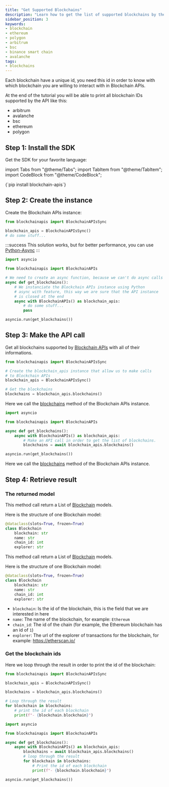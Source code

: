 ```yaml
---
title: "Get Supported Blockchains"
description: "Learn how to get the list of supported blockchains by the API"
sidebar_position: 3
keywords:
- blockchain
- ethereum
- polygon
- arbitrum
- bsc
- binance smart chain
- avalanche
tags:
- blockchains
---
```


Each blockchain have a unique id, you need this id in order to know with which blockchain you are willing to interact with in Blockchain APIs.

At the end of the tutorial you will be able to print all blockchain IDs supported by the API like this:

- arbitrum
- avalanche
- bsc
- ethereum
- polygon

## Step 1: Install the SDK

Get the SDK for your favorite language:

import Tabs from "@theme/Tabs";
import TabItem from "@theme/TabItem";
import CodeBlock from "@theme/CodeBlock";

<Tabs groupId="programming-language" queryString>
    <TabItem value="python" label="Python" default>
        <CodeBlock language="shell">
            {`pip install blockchain-apis`}
        </CodeBlock>
    </TabItem>
</Tabs>

## Step 2: Create the instance

Create the Blockchain APIs instance:

<Tabs groupId="programming-language" queryString>
<TabItem value="python" label="Python">

```py showLineNumbers
from blockchainapis import BlockchainAPIsSync

blockchain_apis = BlockchainAPIsSync()
# do some stuff...
```
:::success
This solution works, but for better performance, you can use [Python-Async](?programming-language=async-python#step-2-create-the-instance)
:::

</TabItem>
<TabItem value="async-python" label="Python-Async">

```py showLineNumbers
import asyncio

from blockchainapis import BlockchainAPIs

# We need to create an async function, because we can't do async calls in main Python thread.
async def get_blockchains():
    # We instanciate the Blockchain APIs instance using Python
    # async with feature, this way we are sure that the API instance
    # is closed at the end
    async with BlockchainAPIs() as blockchain_apis:
        # do some stuff...
        pass

asyncio.run(get_blockchains())
```

</TabItem>
</Tabs>

## Step 3: Make the API call

Get all blockchains supported by [Blockchain APIs](https://www.blockchainapis.io) with all of their informations.

<Tabs groupId="programming-language" queryString>
<TabItem value="python" label="Python">

```py showLineNumbers
from blockchainapis import BlockchainAPIsSync

# Create the blockchain_apis instance that allow us to make calls
# to Blockchain APIs
blockchain_apis = BlockchainAPIsSync()

# Get the blockchains
blockchains = blockchain_apis.blockchains()
```

Here we call the <a href="/docs/python-sdk/blockchain-apis-sync/blockchains" target="_blank">blockchains</a> method of the Blockchain APIs instance.

</TabItem>
<TabItem value="async-python" label="Python-Async">

```py showLineNumbers
import asyncio

from blockchainapis import BlockchainAPIs

async def get_blockchains():
    async with BlockchainAPIs() as blockchain_apis:
        # Make an API call in order to get the list of blockchains.
        blockchains = await blockchain_apis.blockchains()

asyncio.run(get_blockchains())
```

Here we call the <a href="/docs/python-sdk/blockchain-apis/blockchains" target="_blank">blockchains</a> method of the Blockchain APIs instance.

</TabItem>
</Tabs>

## Step 4: Retrieve result

### The returned model

<Tabs groupId="programming-language" queryString>
<TabItem value="python" label="Python">

This method call return a List of [Blockchain](/docs/python-sdk/models/blockchain) models.

Here is the structure of one Blockchain model:

```py
@dataclass(slots=True, frozen=True)
class Blockchain
    blockchain: str
    name: str
    chain_id: int
    explorer: str
```

</TabItem>
<TabItem value="async-python" label="Python-Async">

This method call return a List of [Blockchain](/docs/python-sdk/models/blockchain) models.

Here is the structure of one Blockchain model:

```py
@dataclass(slots=True, frozen=True)
class Blockchain
    blockchain: str
    name: str
    chain_id: int
    explorer: str
```

</TabItem>
</Tabs>

- `blockchain`: Is the id of the blockchain, this is the field that we are interested in here
- `name`: The name of the blockchain, for example: `Ethereum`
- `chain_id`: The id of the chain (for example, the Ethereum blockchain has an id of `1`)
- `explorer`: The url of the explorer of transactions for the blockchain, for example: https://etherscan.io/

### Get the blockchain ids

Here we loop through the result in order to print the id of the blockchain:

<Tabs groupId="programming-language" queryString>
<TabItem value="python" label="Python">

```py showLineNumbers
from blockchainapis import BlockchainAPIsSync

blockchain_apis = BlockchainAPIsSync()

blockchains = blockchain_apis.blockchains()

# Loop through the result
for blockchain in blockchains:
    # print the id of each blockchain
    print(f"- {blockchain.blockchain}")

```

</TabItem>
<TabItem value="async-python" label="Python-Async">

```py showLineNumbers
import asyncio

from blockchainapis import BlockchainAPIs

async def get_blockchains():
    async with BlockchainAPIs() as blockchain_apis:
        blockchains = await blockchain_apis.blockchains()
        # loop through the result
        for blockchain in blockchains:
            # Print the id of each blockchain
            print(f"- {blockchain.blockchain}")

asyncio.run(get_blockchains())
```

</TabItem>
</Tabs>
